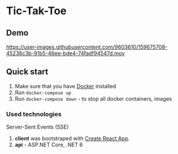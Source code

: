 # Tic-Tak-Toe

## Demo
https://user-images.githubusercontent.com/9603610/159675708-45236c3b-91b5-46ee-bde4-74fadf94547d.mov



## Quick start
1. Make sure that you have [Docker](https://www.docker.com/) installed
2. Run `docker-compose up`
3. Run `docker-compose down` - to stop all docker containers, images

### Used technologies

Server-Sent Events (SSE)

1. **client** was bootstraped with [Create React App](https://github.com/facebook/create-react-app). 
2. **api** - ASP.NET Core, .NET 6
